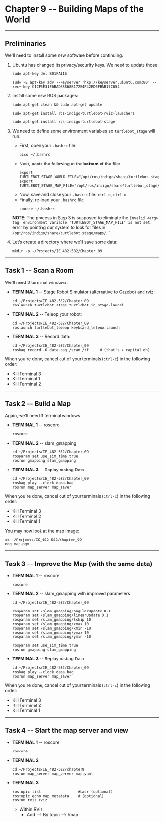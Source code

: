 # Chapter 9 -- Building Maps of the World

--- 

## Preliminaries

We'll need to install some new software before continuing.

1. Ubuntu has changed its privacy/security keys.  We need to update those:
    ```
    sudo apt-key del B01FA116

    sudo -E apt-key adv --keyserver 'hkp://keyserver.ubuntu.com:80' --recv-key C1CF6E31E6BADE8868B172B4F42ED6FBAB17C654
    ```
    
2.  Install some new ROS packages:
    ```
    sudo apt-get clean && sudo apt-get update

    sudo apt-get install ros-indigo-turtlebot-rviz-launchers

    sudo apt-get install ros-indigo-turtlebot-stage
    ```

3.  We need to define some environment variables so `turtlebot_stage` will run:
    - First, open your `.bashrc` file:
        ``` 
        pico ~/.bashrc
        ```
    - Next, paste the following at the **bottom** of the file:
        ```
        export TURTLEBOT_STAGE_WORLD_FILE="/opt/ros/indigo/share/turtlebot_stage/maps/stage/maze.world"
        export TURTLEBOT_STAGE_MAP_FILE="/opt/ros/indigo/share/turtlebot_stage/maps/maze.yaml"
        ```    
    - Now, save and close your `.bashrc` file:  `ctrl-o`, `ctrl-x`
    - Finally, re-load your `.bashrc` file:
        ```
        source ~/.bashrc
        ```
    **NOTE**:  The process in Step 3 is supposed to eliminate the `Invalid <arg> tag: environment variable 'TURTLEBOT_STAGE_MAP_FILE' is not set.` error by pointing our system to look for files in `/opt/ros/indigo/share/turtlebot_stage/maps/`.
`                
4.  Let's create a directory where we'll save some data:
    ```
    mkdir -p ~/Projects/IE_482-582/Chapter_09
    ```

--- 

## Task 1 -- Scan a Room

We'll need 3 terminal windows.

- **TERMINAL 1** -- Stage Robot Simulator (alternative to Gazebo) and rviz:
    ```
    cd ~/Projects/IE_482-582/Chapter_09
    roslaunch turtlebot_stage turtlebot_in_stage.launch 
    ```
    
- **TERMINAL 2** -- Teleop your robot:
    ```
    cd ~/Projects/IE_482-582/Chapter_09
    roslaunch turtlebot_teleop keyboard_teleop.launch 
    ```
    
- **TERMINAL 3** -- Record data:
    ```
    cd ~/Projects/IE_482-582/Chapter_09
    rosbag record -O data.bag /scan /tf     # (that's a capital oh)
    ```
    
When you're done, cancel out of your terminals (`ctrl-c`) in the following order:
- Kill Terminal 3
- Kill Terminal 1
- Kill Terminal 2


--- 

## Task 2 -- Build a Map

Again, we'll need 3 terminal windows.

- **TERMINAL 1** -- roscore
    ```
    roscore
    ```
    
- **TERMINAL 2** -- slam_gmapping
    ```
    cd ~/Projects/IE_482-582/Chapter_09
    rosparam set use_sim_time true
    rosrun gmapping slam_gmapping
    ```
    
- **TERMINAL 3** -- Replay rosbag Data
    ```
    cd ~/Projects/IE_482-582/Chapter_09
    rosbag play --clock data.bag
    rosrun map_server map_saver
    ```

When you're done, cancel out of your terminals (`ctrl-c`) in the following order:
- Kill Terminal 3
- Kill Terminal 2
- Kill Terminal 1
 

You may now look at the map image:
```
cd ~/Projects/IE_482-582/Chapter_09
eog map.pgm
```

--- 

## Task 3 -- Improve the Map (with the **same** data)

- **TERMINAL 1** -- roscore
    ```
    roscore
    ```

- **TERMINAL 2** -- slam_gmapping with improved parameters
    ```
    cd ~/Projects/IE_482-582/Chapter_09
    
    rosparam set /slam_gmapping/angularUpdate 0.1
    rosparam set /slam_gmapping/linearUpdate 0.1
    rosparam set /slam_gmapping/lskip 10
    rosparam set /slam_gmapping/xmax 10
    rosparam set /slam_gmapping/xmin -10
    rosparam set /slam_gmapping/ymax 10
    rosparam set /slam_gmapping/ymin -10
    
    rosparam set use_sim_time true
    rosrun gmapping slam_gmapping
    ```

- **TERMINAL 3** -- Replay rosbag Data
    ```
    cd ~/Projects/IE_482-582/Chapter_09
    rosbag play --clock data.bag
    rosrun map_server map_saver
    ```
    
When you're done, cancel out of your terminals (`ctrl-c`) in the following order:
- Kill Terminal 3
- Kill Terminal 2
- Kill Terminal 1


---

## Task 4 -- Start the map server and view 	

- **TERMINAL 1** -- roscore
    ```
    roscore
    ```

- **TERMINAL 2**
    ```
    cd ~/Projects/IE_482-582/chapter9
    rosrun map_server map_server map.yaml
    ```

- **TERMINAL 3**
    ```
    rostopic list                 #basr (optional) 
    rostopic echo map_metadata    # (optional) 
    rosrun rviz rviz
    ```

    - Within RViz:
        - Add --> By topic --> /map


